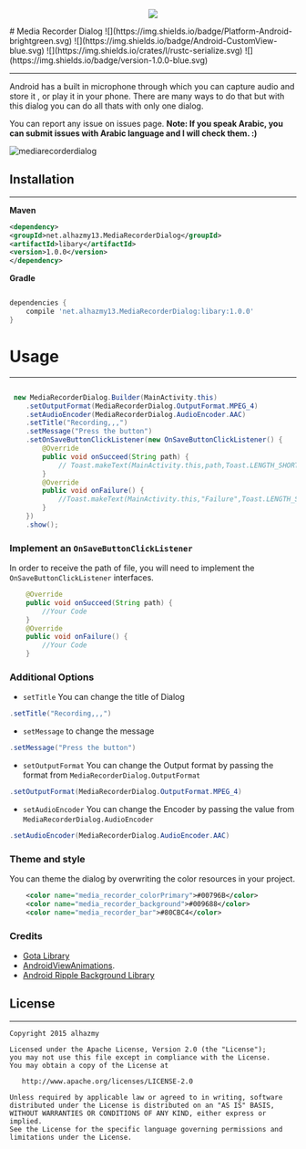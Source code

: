 <p align="center">
  <img src="https://cloud.githubusercontent.com/assets/4659608/12700283/c3072022-c7ee-11e5-8862-6b73f90c3066.png" >
</p>
# Media Recorder Dialog
![](https://img.shields.io/badge/Platform-Android-brightgreen.svg)
![](https://img.shields.io/badge/Android-CustomView-blue.svg)
![](https://img.shields.io/crates/l/rustc-serialize.svg)
![](https://img.shields.io/badge/version-1.0.0-blue.svg)

------ 
Android has a built in microphone through which you can capture audio and store it , or play it in your phone. There are many ways to do that but with this dialog you can do all thats with only one dialog.

You can report any issue on issues page. **Note: If you speak Arabic, you can submit issues with Arabic language and I will check them. :)**

![mediarecorderdialog](https://cloud.githubusercontent.com/assets/4659608/11994579/303214a0-aa52-11e5-9d91-0e88e6b4da4c.gif)



## Installation
------ 
**Maven**
```xml
<dependency>
<groupId>net.alhazmy13.MediaRecorderDialog</groupId>
<artifactId>libary</artifactId>
<version>1.0.0</version>
</dependency>
```


**Gradle**
```gradle

dependencies {
	compile 'net.alhazmy13.MediaRecorderDialog:libary:1.0.0'
}
```

# Usage
------ 
```java

 new MediaRecorderDialog.Builder(MainActivity.this)
    .setOutputFormat(MediaRecorderDialog.OutputFormat.MPEG_4)
    .setAudioEncoder(MediaRecorderDialog.AudioEncoder.AAC)
    .setTitle("Recording,,,")
    .setMessage("Press the button")
    .setOnSaveButtonClickListener(new OnSaveButtonClickListener() {
        @Override
        public void onSucceed(String path) {
            // Toast.makeText(MainActivity.this,path,Toast.LENGTH_SHORT).show();
        }
        @Override
        public void onFailure() {
            //Toast.makeText(MainActivity.this,"Failure",Toast.LENGTH_SHORT).show();
        }
    })
    .show();

```

### Implement an `OnSaveButtonClickListener`
In order to receive the path of file, you will need to implement the `OnSaveButtonClickListener` interfaces. 
```java
    @Override
    public void onSucceed(String path) {
        //Your Code
    }
    @Override
    public void onFailure() {
        //Your Code
    }
```

### Additional Options
* `setTitle` You can change the title of Dialog 
```java
.setTitle("Recording,,,")
```
* `setMessage` to change the message  
```java
.setMessage("Press the button")
```
* `setOutputFormat` You can change the Output format by passing the format from  `MediaRecorderDialog.OutputFormat`
```java
.setOutputFormat(MediaRecorderDialog.OutputFormat.MPEG_4)
```
* `setAudioEncoder` You can change the  Encoder by passing the value from  `MediaRecorderDialog.AudioEncoder`
```java
.setAudioEncoder(MediaRecorderDialog.AudioEncoder.AAC)
```
### Theme and style
You can theme the dialog by overwriting the color resources in your project.
```xml
    <color name="media_recorder_colorPrimary">#00796B</color>
    <color name="media_recorder_background">#009688</color>
    <color name="media_recorder_bar">#80CBC4</color>
```
### Credits 
* [Gota Library](https://github.com/alhazmy13/Gota) 
* [AndroidViewAnimations](https://github.com/daimajia/AndroidViewAnimations).
* [Android Ripple Background Library](https://github.com/skyfishjy/android-ripple-background) 


## License
------ 
    Copyright 2015 alhazmy

    Licensed under the Apache License, Version 2.0 (the "License");
    you may not use this file except in compliance with the License.
    You may obtain a copy of the License at

       http://www.apache.org/licenses/LICENSE-2.0

    Unless required by applicable law or agreed to in writing, software
    distributed under the License is distributed on an "AS IS" BASIS,
    WITHOUT WARRANTIES OR CONDITIONS OF ANY KIND, either express or implied.
    See the License for the specific language governing permissions and
    limitations under the License.
    


